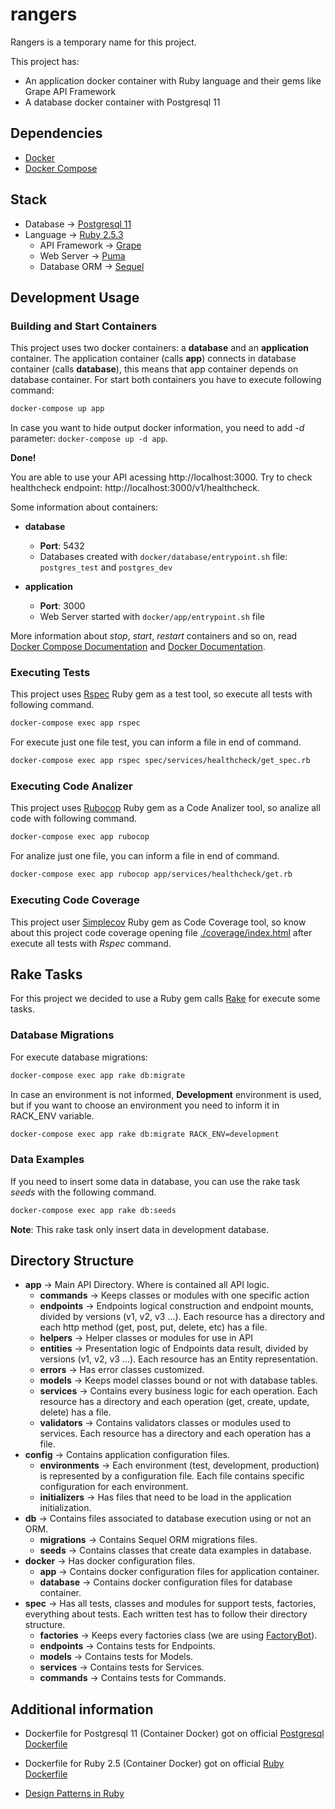 # rangers

Rangers is a temporary name for this project.

This project has:

- An application docker container with Ruby language and their gems like Grape API Framework
- A database docker container with Postgresql 11

## Dependencies

- [Docker](https://docs.docker.com/install/)
- [Docker Compose](https://docs.docker.com/compose/install/)

## Stack

- Database -> [Postgresql 11](https://www.postgresql.org/)
- Language -> [Ruby 2.5.3](http://ruby-doc.org/core-2.5.3/)
  - API Framework -> [Grape](https://github.com/ruby-grape/grape)
  - Web Server -> [Puma](http://puma.io/)
  - Database ORM -> [Sequel](https://github.com/jeremyevans/sequel)

## Development Usage

### Building and Start Containers

This project uses two docker containers: a **database** and an **application** container. The application container (calls **app**) connects in database container (calls **database**), this means that app container depends on database container. For start both containers you have to execute following command:

```bash
docker-compose up app
```

In case you want to hide output docker information, you need to add *-d* parameter: ``` docker-compose up -d app ```.

**Done!**

You are able to use your API acessing http://localhost:3000. Try to check healthcheck endpoint: http://localhost:3000/v1/healthcheck.

Some information about containers:
- **database**
  - **Port**: 5432
  - Databases created with ```docker/database/entrypoint.sh``` file: ```postgres_test``` and ```postgres_dev```

- **application**
  - **Port**: 3000
  - Web Server started with ```docker/app/entrypoint.sh``` file

More information about *stop*, *start*, *restart* containers and so on, read [Docker Compose Documentation](https://docs.docker.com/compose/) and [Docker Documentation](https://docs.docker.com/).

### Executing Tests

This project uses [Rspec](https://relishapp.com/rspec/) Ruby gem as a test tool, so execute all tests with following command.

```bash
docker-compose exec app rspec
```

For execute just one file test, you can inform a file in end of command.

```bash
docker-compose exec app rspec spec/services/healthcheck/get_spec.rb
```

### Executing Code Analizer

This project uses [Rubocop](https://www.rubocop.org) Ruby gem as a Code Analizer tool, so analize all code with following command.

```bash
docker-compose exec app rubocop
```

For analize just one file, you can inform a file in end of command.

```bash
docker-compose exec app rubocop app/services/healthcheck/get.rb
```

### Executing Code Coverage

This project user [Simplecov](https://github.com/colszowka/simplecov) Ruby gem as Code Coverage tool, so know about this project code coverage opening file [./coverage/index.html](./coverage/index.html) after execute all tests with *Rspec* command.

## Rake Tasks

For this project we decided to use a Ruby gem calls [Rake](https://github.com/ruby/rake) for execute some tasks.

### Database Migrations

For execute database migrations:

```bash
docker-compose exec app rake db:migrate
```

In case an environment is not informed, **Development** environment is used, but if you want to choose an environment you need to inform it in RACK_ENV variable.

```bash
docker-compose exec app rake db:migrate RACK_ENV=development
```

### Data Examples

If you need to insert some data in database, you can use the rake task *seeds* with the following command.

```bash
docker-compose exec app rake db:seeds
```

**Note**: This rake task only insert data in development database.

## Directory Structure

- **app** -> Main API Directory. Where is contained all API logic.
  - **commands** -> Keeps classes or modules with one specific action
  - **endpoints** -> Endpoints logical construction and endpoint mounts, divided by versions (v1, v2, v3 ...). Each resource has a directory and each http method (get, post, put, delete, etc) has a file.
  - **helpers** -> Helper classes or modules for use in API
  - **entities** -> Presentation logic of Endpoints data result, divided by versions (v1, v2, v3 ...). Each resource has an Entity representation.
  - **errors** -> Has error classes customized.
  - **models** -> Keeps model classes bound or not with database tables.
  - **services** -> Contains every business logic for each operation. Each resource has a directory and each operation (get, create, update, delete) has a file.
  - **validators** -> Contains validators classes or modules used to services. Each resource has a directory and each operation has a file.
- **config** -> Contains application configuration files.
  - **environments** -> Each environment (test, development, production) is represented by a configuration file. Each file contains specific configuration for each environment.
  - **initializers** -> Has files that need to be load in the application initialization.
- **db** -> Contains files associated to database execution using or not an ORM.
  - **migrations** -> Contains Sequel ORM migrations files.
  - **seeds** -> Contains classes that create data examples in database.
- **docker** -> Has docker configuration files.
  - **app** -> Contains docker configuration files for application container.
  - **database** -> Contains docker configuration files for database container.
- **spec** -> Has all tests, classes and modules for support tests, factories, everything about tests. Each written test has to follow their directory structure.
  - **factories** -> Keeps every factories class (we are using [FactoryBot](https://github.com/thoughtbot/factory_bot)).
  - **endpoints** -> Contains tests for Endpoints.
  - **models** -> Contains tests for Models.
  - **services** -> Contains tests for Services.
  - **commands** -> Contains tests for Commands.

## Additional information

- Dockerfile for Postgresql 11 (Container Docker) got on official [Postgresql Dockerfile](https://hub.docker.com/_/postgres/)

- Dockerfile for Ruby 2.5 (Container Docker) got on official [Ruby Dockerfile](https://hub.docker.com/_/ruby/)

- [Design Patterns in Ruby](https://github.com/davidgf/design-patterns-in-ruby)
